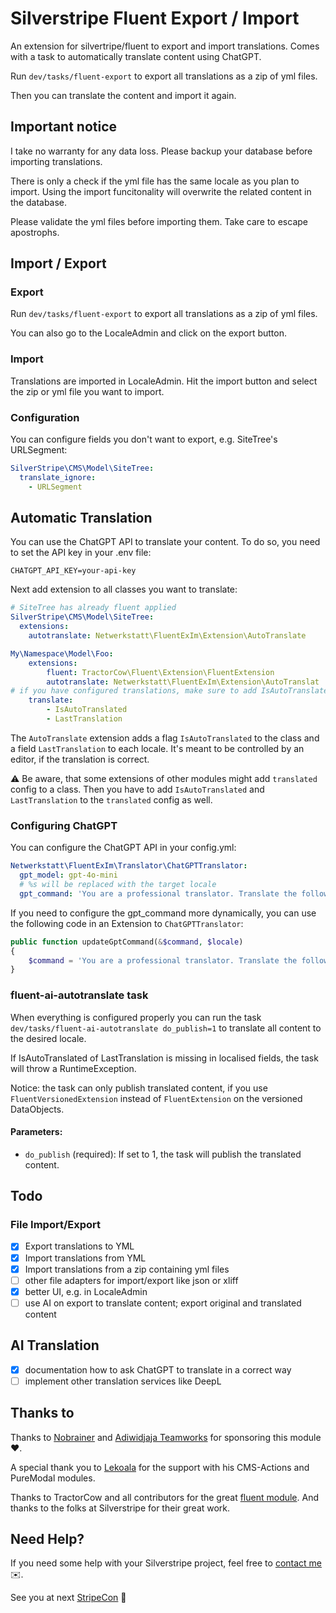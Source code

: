 # Silverstripe Fluent Export / Import

An extension for silvertripe/fluent to export and import translations. Comes with a task to automatically translate content using ChatGPT.

Run `dev/tasks/fluent-export` to export all translations as a zip of yml files.

Then you can translate the content and import it again.

## Important notice
I take no warranty for any data loss. Please backup your database before importing translations.

There is only a check if the yml file has the same locale as you plan to import. Using the import funcitonality will overwrite the related content in the database.

Please validate the yml files before importing them. Take care to escape apostrophs. 

## Import / Export

### Export
Run `dev/tasks/fluent-export` to export all translations as a zip of yml files.

You can also go to the LocaleAdmin and click on the export button.

### Import
Translations are imported in LocaleAdmin. Hit the import button and select the zip or yml file you want to import.

### Configuration

You can configure fields you don't want to export, e.g. SiteTree's URLSegment:

```yml
SilverStripe\CMS\Model\SiteTree:
  translate_ignore:
    - URLSegment
```

## Automatic Translation
You can use the ChatGPT API to translate your content. To do so, you need to set the API key in your .env file:

```
CHATGPT_API_KEY=your-api-key
```

Next add extension to all classes you want to translate:

```yml
# SiteTree has already fluent applied
SilverStripe\CMS\Model\SiteTree:
  extensions:
    autotranslate: Netwerkstatt\FluentExIm\Extension\AutoTranslate

My\Namespace\Model\Foo:
    extensions:
        fluent: TractorCow\Fluent\Extension\FluentExtension
        autotranslate: Netwerkstatt\FluentExIm\Extension\AutoTranslat
# if you have configured translations, make sure to add IsAutoTranslated and LastTranslation manually
    translate:
        - IsAutoTranslated
        - LastTranslation
```

The `AutoTranslate` extension adds a flag `IsAutoTranslated` to the class and a field `LastTranslation` to each locale. It's meant to be controlled by an editor, if the translation is correct.


⚠️ Be aware, that some extensions of other modules might add `translated` config to a class. Then you have to add `IsAutoTranslated` and `LastTranslation` to the `translated` config as well.

### Configuring ChatGPT
You can configure the ChatGPT API in your config.yml:

```yml
Netwerkstatt\FluentExIm\Translator\ChatGPTTranslator:
  gpt_model: gpt-4o-mini
  # %s will be replaced with the target locale
  gpt_command: 'You are a professional translator. Translate the following text to %s language. Please keep the json format intact.'
```

If you need to configure the gpt_command more dynamically, you can use the following code in an Extension to `ChatGPTTranslator`:

```php
public function updateGptCommand(&$command, $locale)
{
    $command = 'You are a professional translator. Translate the following text to ' . $locale . ' language. Please keep the json format intact.';
}
```

### fluent-ai-autotranslate task
When everything is configured properly you can run the task `dev/tasks/fluent-ai-autotranslate do_publish=1` to translate all content to the desired locale.

If IsAutoTranslated of LastTranslation is missing in localised fields, the task will throw a RuntimeException.

Notice: the task can only publish translated content, if you use `FluentVersionedExtension` instead of `FluentExtension` on the versioned DataObjects.

#### Parameters:
* `do_publish` (required): If set to 1, the task will publish the translated content.


## Todo
### File Import/Export
- [X] Export translations to YML
- [X] Import translations from YML
- [X] Import translations from a zip containing yml files
- [ ] other file adapters for import/export like json or xliff
- [X] better UI, e.g. in LocaleAdmin
- [ ] use AI on export to translate content; export original and translated content
## AI Translation
- [X] documentation how to ask ChatGPT to translate in a correct way
- [ ] implement other translation services like DeepL

## Thanks to
Thanks to [Nobrainer](https://www.nobrainer.dk/) and [Adiwidjaja Teamworks](https://www.adiwidjaja.com/) for sponsoring this module ❤️.

A special thank you to [Lekoala](https://github.com/lekoala) for the support with his CMS-Actions and PureModal modules.

Thanks to TractorCow and all contributors for the great [fluent module](https://github.com/tractorcow-farm/silverstripe-fluent). And thanks to the folks at Silverstripe for their great work.

## Need Help?

If you need some help with your Silverstripe project, feel free to [contact me](mailto:werner.krauss@netwerkstatt.at) ✉️.

See you at next [StripeCon](https://stripecon.eu) 👋
